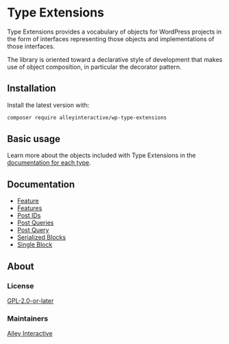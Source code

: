 # Type Extensions

Type Extensions provides a vocabulary of objects for WordPress projects in the form of interfaces representing those objects and implementations of those interfaces.

The library is oriented toward a declarative style of development that makes use of object composition, in particular the decorator pattern.

## Installation

Install the latest version with:

```bash
composer require alleyinteractive/wp-type-extensions
```

## Basic usage

Learn more about the objects included with Type Extensions in the [documentation for each type](#documentation).

## Documentation

- [Feature](docs/feature.md)
- [Features](docs/features.md)
- [Post IDs](docs/post-ids.md)
- [Post Queries](docs/post-queries.md)
- [Post Query](docs/post-query.md)
- [Serialized Blocks](docs/serialized-blocks.md)
- [Single Block](docs/single-block.md)

## About

### License

[GPL-2.0-or-later](https://github.com/alleyinteractive/wp-type-extensions/blob/main/LICENSE)

### Maintainers

[Alley Interactive](https://github.com/alleyinteractive)
